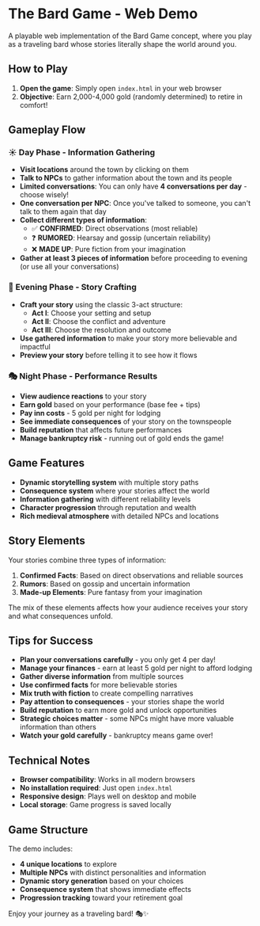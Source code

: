 # The Bard Game - Web Demo

A playable web implementation of the Bard Game concept, where you play as a traveling bard whose stories literally shape the world around you.

## How to Play

1. **Open the game**: Simply open `index.html` in your web browser
2. **Objective**: Earn 2,000-4,000 gold (randomly determined) to retire in comfort!

## Gameplay Flow

### ☀️ Day Phase - Information Gathering
- **Visit locations** around the town by clicking on them
- **Talk to NPCs** to gather information about the town and its people
- **Limited conversations**: You can only have **4 conversations per day** - choose wisely!
- **One conversation per NPC**: Once you've talked to someone, you can't talk to them again that day
- **Collect different types of information**:
  - ✅ **CONFIRMED**: Direct observations (most reliable)
  - ❓ **RUMORED**: Hearsay and gossip (uncertain reliability)
  - ❌ **MADE UP**: Pure fiction from your imagination
- **Gather at least 3 pieces of information** before proceeding to evening (or use all your conversations)

### 🌙 Evening Phase - Story Crafting
- **Craft your story** using the classic 3-act structure:
  - **Act I**: Choose your setting and setup
  - **Act II**: Choose the conflict and adventure
  - **Act III**: Choose the resolution and outcome
- **Use gathered information** to make your story more believable and impactful
- **Preview your story** before telling it to see how it flows

### 🎭 Night Phase - Performance Results
- **View audience reactions** to your story
- **Earn gold** based on your performance (base fee + tips)
- **Pay inn costs** - 5 gold per night for lodging
- **See immediate consequences** of your story on the townspeople
- **Build reputation** that affects future performances
- **Manage bankruptcy risk** - running out of gold ends the game!

## Game Features

- **Dynamic storytelling system** with multiple story paths
- **Consequence system** where your stories affect the world
- **Information gathering** with different reliability levels
- **Character progression** through reputation and wealth
- **Rich medieval atmosphere** with detailed NPCs and locations

## Story Elements

Your stories combine three types of information:

1. **Confirmed Facts**: Based on direct observations and reliable sources
2. **Rumors**: Based on gossip and uncertain information
3. **Made-up Elements**: Pure fantasy from your imagination

The mix of these elements affects how your audience receives your story and what consequences unfold.

## Tips for Success

- **Plan your conversations carefully** - you only get 4 per day!
- **Manage your finances** - earn at least 5 gold per night to afford lodging
- **Gather diverse information** from multiple sources
- **Use confirmed facts** for more believable stories
- **Mix truth with fiction** to create compelling narratives
- **Pay attention to consequences** - your stories shape the world
- **Build reputation** to earn more gold and unlock opportunities
- **Strategic choices matter** - some NPCs might have more valuable information than others
- **Watch your gold carefully** - bankruptcy means game over!

## Technical Notes

- **Browser compatibility**: Works in all modern browsers
- **No installation required**: Just open `index.html`
- **Responsive design**: Plays well on desktop and mobile
- **Local storage**: Game progress is saved locally

## Game Structure

The demo includes:
- **4 unique locations** to explore
- **Multiple NPCs** with distinct personalities and information
- **Dynamic story generation** based on your choices
- **Consequence system** that shows immediate effects
- **Progression tracking** toward your retirement goal

Enjoy your journey as a traveling bard! 🎭✨ 